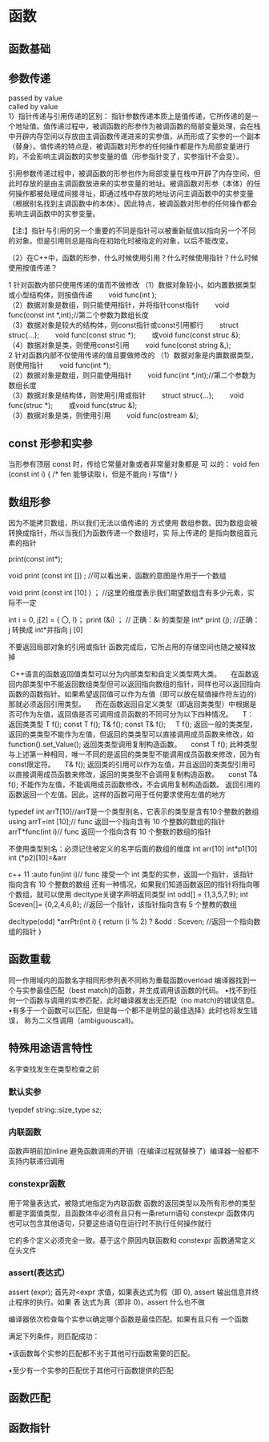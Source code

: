 # 函数
## 函数基础
## 参数传递
passed by value <br>
called by value <br>
1）指针传递与引用传递的区别：
指针参数传递本质上是值传递，它所传递的是一个地址值。值传递过程中，被调函数的形参作为被调函数的局部变量处理，会在栈中开辟内存空间以存放由主调函数传递进来的实参值，从而形成了实参的一个副本（替身）。值传递的特点是，被调函数对形参的任何操作都是作为局部变量进行的，不会影响主调函数的实参变量的值（形参指针变了，实参指针不会变）。

引用参数传递过程中，被调函数的形参也作为局部变量在栈中开辟了内存空间，但此时存放的是由主调函数放进来的实参变量的地址。被调函数对形参（本体）的任何操作都被处理成间接寻址，即通过栈中存放的地址访问主调函数中的实参变量（根据别名找到主调函数中的本体）。因此特点，被调函数对形参的任何操作都会影响主调函数中的实参变量。

【注:】指针与引用的另一个重要的不同是指针可以被重新赋值以指向另一个不同的对象。但是引用则总是指向在初始化时被指定的对象，以后不能改变。

（2）在C++中，函数的形参，什么时候使用引用？什么时候使用指针？什么时候使用按值传递？

1  针对函数内部只使用传递的值而不做修改
（1）数据对象较小，如内置数据类型或小型结构体，则按值传递
　　void func(int );<br>
（2）数据对象是数组，则只能使用指针，并将指针const指针
　　void func(const int *,int);//第二个参数为数组长度<br>
（3）数据对象是较大的结构体，则const指针或const引用都行
　　struct struc{…};
　　void func(const struc *);
　　或void func(const struc &);<br>
（4）数据对象是类，则使用const引用
　　void func(const string &,);<br>
2  针对函数内部不仅使用传递的值且要做修改的
（1）数据对象是内置数据类型，则使用指针
　　void func(int *);<br>
（2）数据对象是数组，则只能使用指针
　　void func(int *,int);//第二个参数为数组长度<br>
（3）数据对象是结构体，则使用引用或指针
　　struct struc{…};
　　void func(struc *);
　　或void func(struc &);<br>
（3）数据对象是类，则使用引用
　　void func(ostream &);
  
## const 形参和实参
当形参有顶层 const 时，传给它常量对象或者非常量对象都是 可
以的：
void fen (const int i) { /* fen 能够读取 i，但是不能向 i 写值*/ }
## 数组形参
因为不能拷贝数组，所以我们无法以值传递的
方式使用 数组参数。因为数组会被转换成指针，所以当我们为函数传递一个数组时，实
际上传递的 是指向数组首元素的指针

print(const int*);

void print (const int []) ; //可以看出来，函数的意图是作用于一个数组

void print (const int [10] ) ； //这里的维度表示我们期望数组含有多少元素，实际不一定

int i = 0, j[2] = { 〇, l}；
print (&i) ； // 正确：&i 的类型是 int*
print (j); //正确：j 转换成 int*并指向 j [0]

不要返回局部对象的引用或指针 
函数完成后，它所占用的存储空间也随之被释放掉

 C++语言的函数返回值类型可以分为内部类型和自定义类型两大类。
    在函数返回内部类型中不能返回数组类型但可以返回指向数组的指针，同样也可以返回指向函数的函数指针。如果希望返回值可以作为左值（即可以放在赋值操作符左边的）那就必须返回引用类型。
    而在函数返回自定义类型（即返回类类型）中根据是否可作为左值，返回值是否可调用成员函数的不同可分为以下四种情况。
    T：返回类类型
    T f();
    const T f();
    T& f();
    const T& f();
    T f(); 返回一般的类类型，返回的类类型不能作为左值，但返回的类类型可以直接调用成员函数来修改，如function().set_Value(); 返回类类型调用复制构造函数。
    const T f(); 此种类型与上述第一种相同，唯一不同的是返回的类类型不能调用成员函数来修改，因为有const限定符。
    T& f(); 返回类的引用可以作为左值，并且返回的类类型引用可以直接调用成员函数来修改，返回的类类型不会调用复制构造函数。
    const T& f(); 不能作为左值，不能调用成员函数修改，不会调用复制构造函数。
返回引用的函数返回一个左值。因此，这样的函数可用于任何要求使用左值的地方

typedef int arrT[10]//arrT是一个类型别名，它表示的类型是含有10个整数的数组
using arrT=int [10];// func 返回一个指向含有 10 个整数的数组的指针
arrT*func(int i)// func 返回一个指向含有 10 个整数的数组的指针

不使用类型别名：必须记住被定义的名字后面的数组的维度
int arr[10]
int*p1[10]
int (*p2)[10]=&arr

c++ 11 :auto fun(int i)// func 接受一个 int 类型的实参，返固一个指针，该指针指向含有 10 个整数的数组
还有一种情况，如果我们知道函数返回的指针将指向哪个数组，就可以使用 decltype关键字声明返冋类型
int odd[] = {1,3,5,7,9}; 
int Sceven[]= {0,2,4,6,8};
//返回一个指针，该指针指向含有 5 个整教的数组

decltype(odd) *arrPtr(int i)
{
return (i % 2) ? &odd : Sceven; //返回一个指向数组的指针
}
## 函数重载

同一作用域内的函数名字相同形参列表不同称为重载函数overload
编译器找到一个与实参最佳匹配（best match)的函数，并生成调用该函数的代码。
•找不到任何一个函数与调用的实参匹配，此时编译器发出无匹配（no match)的错误信息。
•有多于一个函数可以匹配，但是每一个都不是明显的最佳选择》此时也将发生错误，
称为二义性调用（ambiguouscall)。
## 特殊用途语言特性

名字查找发生在类型检查之前

### 默认实参
tyepdef string::size_type sz;
### 内联函数
函数声明前加inline
避免函数调用的开销（在编译过程就替换了）编译器一般都不支持内联递归调用

### constexpr函数

用于常量表达式，被隐式地指定为内联函数
函数的返回类型以及所有形参的类型都是字面值类型，且函数体中必须有且只有一条return语句
constexpr 函数体内也可以包含其他语句，只要这些语句在运行时不执行任何操作就行

它的多个定义必须完全一致。基于这个原因内联函数和
constexpr 函数通常定义在头文件

### assert(表达式）
assert (expr);
首先对<exрг 求值，如果表达式为假（即 0), assert 输出信息并终止程序的执行。如果 表
达式为真（即非 0)，assert 什么也不做

编译器依次检查每个实参以确定哪个函数是最佳匹配。如果有且只有 一个函数

满足下列条件，则匹配成功：

•该函数每个实参的匹配都不劣于其他可行函数需要的匹配。

•至少有一个实参的匹配优于其他可行函数提供的匹配

## 函数匹配
## 函数指针
